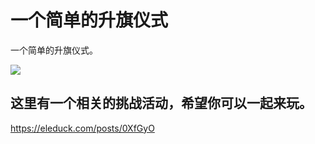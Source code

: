 # 一个简单的升旗仪式

一个简单的升旗仪式。

![](https://github.com/greatghoul/sheng-qi/blob/main/screenshot.png?raw=true)

## 这里有一个相关的挑战活动，希望你可以一起来玩。

https://eleduck.com/posts/0XfGyO
